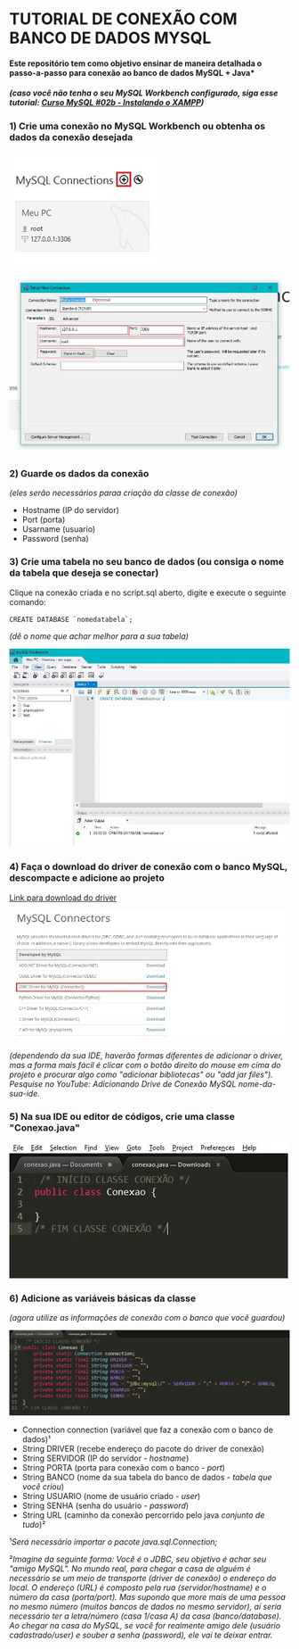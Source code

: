 # TUTORIAL DE CONEXÃO COM BANCO DE DADOS MYSQL
#### Este repositório tem como objetivo ensinar de maneira detalhada o passo-a-passo para conexão ao banco de dados MySQL + Java*

##### (caso você não tenha o seu MySQL Workbench configurado, siga esse tutorial: [Curso MySQL #02b - Instalando o XAMPP](https://www.youtube.com/watch?v=R2HrwSQ6EPM&list=PLHz_AreHm4dkBs-795Dsgvau_ekxg8g1r&index=3))


### 1) Crie uma conexão no MySQL Workbench ou obtenha os dados da conexão desejada

![Criando conexão no MySQL Workbench](img/img001.JPG)

![Configurando conexão no MySQL Workbench](img/img002.JPG)


### 2) Guarde os dados da conexão

*(eles serão necessários paraa criação da classe de conexão)*
  * Hostname (IP do servidor)
  * Port (porta)
  * Usarname (usuario)
  * Password (senha)


### 3) Crie uma tabela no seu banco de dados (ou consiga o nome da tabela que deseja se conectar)

Clique na conexão criada e no script.sql aberto, digite e execute o seguinte comando:

```
CREATE DATABASE `nomedatabela`;
```
*(dê o nome que achar melhor para a sua tabela)*

![Criando tabela](img/img006.JPG)


### 4) Faça o download do driver de conexão com o banco MySQL, descompacte e adicione ao projeto

[Link para download do driver](https://www.mysql.com/products/connector/)

![Baixando JDBC MySQL](img/img003.JPG)

*(dependendo da sua IDE, haverão formas diferentes de adicionar o driver, mas a forma mais fácil é clicar com o botão direito do mouse em cima do projeto e procurar algo como "adicionar bibliotecas" ou "add jar files"). Pesquise no YouTube: Adicionando Drive de Conexão MySQL nome-da-sua-ide.*


### 5) Na sua IDE ou editor de códigos, crie uma classe "Conexao.java"

![Criando classe "Conexão.java"](img/img004.JPG)


### 6) Adicione as variáveis básicas da classe

*(agora utilize as informações de conexão com o banco que você guardou)*

![Variáveis básicas da classe"](img/img005.JPG)
 
 * Connection connection (variável que faz a conexão com o banco de dados)¹
 * String DRIVER (recebe endereço do pacote do driver de conexão)
 * String SERVIDOR (IP do servidor - *hostname*)
 * String PORTA (porta para conexão com o banco - *port*)
 * String BANCO (nome da sua tabela do banco de dados - *tabela que você criou*)
 * String USUARIO (nome de usuário criado - *user*)
 * String SENHA (senha do usuário - *password*)
 * String URL (caminho da conexão percorrido pelo java *conjunto de tudo*)²
 
 ¹*Será necessário importar o pacote java.sql.Connection;*
 
 ²*Imagine da seguinte forma: Você é o JDBC, seu objetivo é achar seu "amigo MySQL". No mundo real, para chegar a casa de alguém é necessário se um meio de transporte (driver de conexão) o endereço do local. O endereço (URL) é composto pela rua (servidor/hostname) e o número da casa (porta/port). Mas supondo que more mais de uma pessoa no mesmo número (muitos bancos de dados no mesmo servidor), aí seria necessário ter a letra/número (casa 1/casa A) da casa (banco/database). Ao chegar na casa do MySQL, se você for realmente amigo dele (usuário cadastrado/user) e souber a senha (password), ele vai te deixar entrar.*
